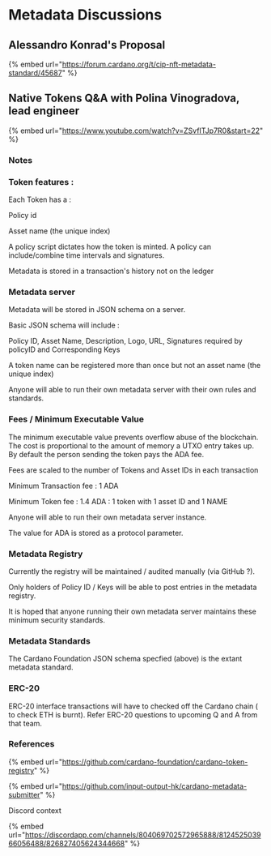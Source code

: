# Metadata Discussions

## Alessandro Konrad's Proposal

{% embed url="https://forum.cardano.org/t/cip-nft-metadata-standard/45687" %}

## Native Tokens Q&A with Polina Vinogradova, lead engineer

{% embed url="https://www.youtube.com/watch?v=ZSvfITJp7R0&start=22" %}

### Notes

### Token features :

Each Token has a :

Policy id

Asset name \(the unique index\)

A policy script dictates how the token is minted. A policy can include/combine time intervals and signatures.

Metadata is stored in a transaction's history not on the ledger

### Metadata server

Metadata will be stored in JSON schema on a server.

Basic JSON schema will include :

Policy ID, Asset Name, Description, Logo, URL, Signatures required by policyID and Corresponding Keys

A token name can be registered more than once but not an asset name \(the unique index\)

Anyone will able to run their own metadata server with their own rules and standards. 

### Fees / Minimum Executable Value

The minimum executable value prevents overflow abuse of the blockchain. The cost is proportional to the amount of memory a UTXO entry takes up. By default the person sending the token pays the ADA fee.

Fees are scaled to the number of Tokens and Asset IDs in each transaction

Minimum Transaction fee : 1 ADA

Minimum Token fee : 1.4 ADA : 1 token with 1 asset ID and 1 NAME

Anyone will able to run their own metadata server instance.

The value for ADA is stored as a protocol parameter.

### Metadata Registry

Currently the registry will be maintained / audited manually \(via GitHub ?\). 

Only holders of Policy ID / Keys will be able to post entries in the metadata registry.

It is hoped that anyone running their own metadata server maintains these minimum security standards. 

### Metadata Standards

The Cardano Foundation JSON schema specfied \(above\) is the extant metadata standard.

### ERC-20

ERC-20 interface transactions will have to checked off the Cardano chain \( to check ETH is burnt\). Refer ERC-20 questions to upcoming Q and A from that team.

### References

{% embed url="https://github.com/cardano-foundation/cardano-token-registry" %}

{% embed url="https://github.com/input-output-hk/cardano-metadata-submitter" %}

Discord context

{% embed url="https://discordapp.com/channels/804069702572965888/812452503966056488/826827405624344668" %}







